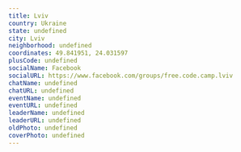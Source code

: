 ```yaml
---
title: Lviv
country: Ukraine
state: undefined
city: Lviv
neighborhood: undefined
coordinates: 49.841951, 24.031597
plusCode: undefined
socialName: Facebook
socialURL: https://www.facebook.com/groups/free.code.camp.lviv
chatName: undefined
chatURL: undefined
eventName: undefined
eventURL: undefined
leaderName: undefined
leaderURL: undefined
oldPhoto: undefined
coverPhoto: undefined
---
```

